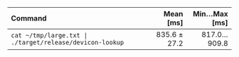 | Command | Mean [ms] | Min…Max [ms] |
|:---|---:|---:|
| `cat ~/tmp/large.txt \| ./target/release/devicon-lookup` | 835.6 ± 27.2 | 817.0…909.8 |
